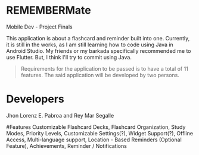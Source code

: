 # REMEMBERMate
Mobile Dev - Project Finals

This application is about a flashcard and reminder built into one. Currently, it is still in the works, as I am still learning how to code using Java in Android Studio.
My friends or my barkada specifically recommended me to use Flutter. But, I think I'll try to commit using Java.

>Requirements for the application to be passed is to have a total of 11 features.
>The said application will be developed by two persons.



# Developers
Jhon Lorenz E. Pabroa and Rey Mar Segalle 

#Features
Customizable Flashcard Decks, Flashcard Organization, Study Modes, Priority Levels, Customizable Settings(?), Widget Support(?), Offline Access, Multi-language support,
Location - Based Reminders (Optional Feature), Achievements, Reminder / Notifications


